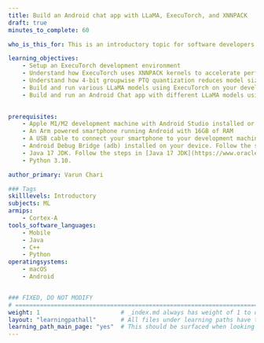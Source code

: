 ```yaml
---
title: Build an Android chat app with LLaMA, ExecuTorch, and XNNPACK 
draft: true
minutes_to_complete: 60

who_is_this_for: This is an introductory topic for software developers interested in learning how to build an Android chat app with LLaMA and ExecuTorch.

learning_objectives: 
    - Setup an ExecuTorch development environment
    - Understand how ExecuTorch uses XNNPACK kernels to accelerate performance on Arm based platforms
    - Understand how 4-bit groupwise PTQ quantization reduces model size without significantly sacrificing model accuracy
    - Build and run various LLaMA models using ExecuTorch on your development machine
    - Build and run an Android Chat app with different LLaMA models using ExecuTorch on an Arm based smartphone
    

prerequisites:
    - Apple M1/M2 development machine with Android Studio installed or a Linux machine with at least 16GB of RAM
    - An Arm powered smartphone running Android with 16GB of RAM
    - A USB cable to connect your smartphone to your development machine
    - Android Debug Bridge (adb) installed on your device. Follow the steps in [adb](https://developer.android.com/tools/adb)  to install Android SDK Platform Tools. The adb tool is included in this package.
    - Java 17 JDK. Follow the steps in [Java 17 JDK](https://www.oracle.com/java/technologies/javase/jdk17-archive-downloads.html) to download and install JDK for host.
    - Python 3.10.

author_primary: Varun Chari

### Tags
skilllevels: Introductory
subjects: ML
armips:
    - Cortex-A
tools_software_languages:
    - Mobile
    - Java
    - C++
    - Python
operatingsystems:
    - macOS
    - Android


### FIXED, DO NOT MODIFY
# ================================================================================
weight: 1                       # _index.md always has weight of 1 to order correctly
layout: "learningpathall"       # All files under learning paths have this same wrapper
learning_path_main_page: "yes"  # This should be surfaced when looking for related content. Only set for _index.md of learning path content.
---
```


